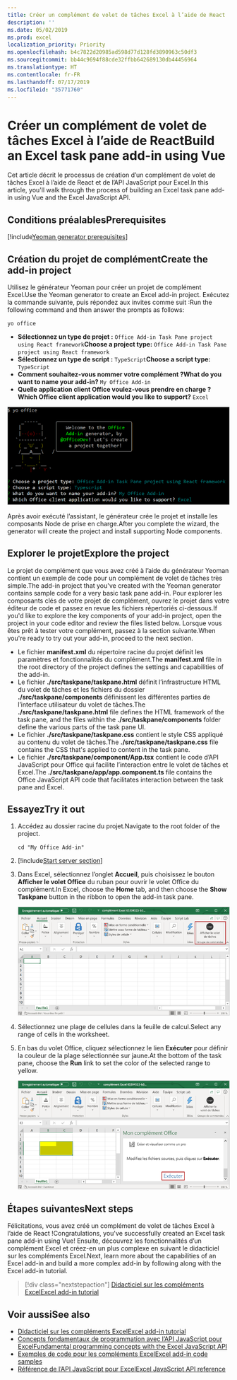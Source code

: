 ```yaml
---
title: Créer un complément de volet de tâches Excel à l’aide de React
description: ''
ms.date: 05/02/2019
ms.prod: excel
localization_priority: Priority
ms.openlocfilehash: b4c7822d20985ad598d77d128fd3890963c50df3
ms.sourcegitcommit: bb44c9694f88cde32ffbb642689130db44456964
ms.translationtype: HT
ms.contentlocale: fr-FR
ms.lasthandoff: 07/17/2019
ms.locfileid: "35771760"
---
```

# <a name="build-an-excel-task-pane-add-in-using-react"></a><span data-ttu-id="f088b-102">Créer un complément de volet de tâches Excel à l’aide de React</span><span class="sxs-lookup"><span data-stu-id="f088b-102">Build an Excel task pane add-in using Vue</span></span>

<span data-ttu-id="f088b-103">Cet article décrit le processus de création d’un complément de volet de tâches Excel à l’aide de React et de l’API JavaScript pour Excel.</span><span class="sxs-lookup"><span data-stu-id="f088b-103">In this article, you'll walk through the process of building an Excel task pane add-in using Vue and the Excel JavaScript API.</span></span>

## <a name="prerequisites"></a><span data-ttu-id="f088b-104">Conditions préalables</span><span class="sxs-lookup"><span data-stu-id="f088b-104">Prerequisites</span></span>

[!include[Yeoman generator prerequisites](../includes/quickstart-yo-prerequisites.md)]

## <a name="create-the-add-in-project"></a><span data-ttu-id="f088b-105">Création du projet de complément</span><span class="sxs-lookup"><span data-stu-id="f088b-105">Create the add-in project</span></span>

<span data-ttu-id="f088b-106">Utilisez le générateur Yeoman pour créer un projet de complément Excel.</span><span class="sxs-lookup"><span data-stu-id="f088b-106">Use the Yeoman generator to create an Excel add-in project.</span></span> <span data-ttu-id="f088b-107">Exécutez la commande suivante, puis répondez aux invites comme suit :</span><span class="sxs-lookup"><span data-stu-id="f088b-107">Run the following command and then answer the prompts as follows:</span></span>

```command&nbsp;line
yo office
```

- <span data-ttu-id="f088b-108">**Sélectionnez un type de projet :** `Office Add-in Task Pane project using React framework`</span><span class="sxs-lookup"><span data-stu-id="f088b-108">**Choose a project type:** `Office Add-in Task Pane project using React framework`</span></span>
- <span data-ttu-id="f088b-109">**Sélectionnez un type de script :** `TypeScript`</span><span class="sxs-lookup"><span data-stu-id="f088b-109">**Choose a script type:** `TypeScript`</span></span>
- <span data-ttu-id="f088b-110">**Comment souhaitez-vous nommer votre complément ?**</span><span class="sxs-lookup"><span data-stu-id="f088b-110">**What do you want to name your add-in?**</span></span> `My Office Add-in`
- <span data-ttu-id="f088b-111">**Quelle application client Office voulez-vous prendre en charge ?**</span><span class="sxs-lookup"><span data-stu-id="f088b-111">**Which Office client application would you like to support?**</span></span> `Excel`

![Générateur Yeoman](../images/yo-office-excel-react-2.png)

<span data-ttu-id="f088b-113">Après avoir exécuté l’assistant, le générateur crée le projet et installe les composants Node de prise en charge.</span><span class="sxs-lookup"><span data-stu-id="f088b-113">After you complete the wizard, the generator will create the project and install supporting Node components.</span></span>

## <a name="explore-the-project"></a><span data-ttu-id="f088b-114">Explorer le projet</span><span class="sxs-lookup"><span data-stu-id="f088b-114">Explore the project</span></span>

<span data-ttu-id="f088b-115">Le projet de complément que vous avez créé à l’aide du générateur Yeoman contient un exemple de code pour un complément de volet de tâches très simple.</span><span class="sxs-lookup"><span data-stu-id="f088b-115">The add-in project that you've created with the Yeoman generator contains sample code for a very basic task pane add-in.</span></span> <span data-ttu-id="f088b-116">Pour explorer les composants clés de votre projet de complément, ouvrez le projet dans votre éditeur de code et passez en revue les fichiers répertoriés ci-dessous.</span><span class="sxs-lookup"><span data-stu-id="f088b-116">If you'd like to explore the key components of your add-in project, open the project in your code editor and review the files listed below.</span></span> <span data-ttu-id="f088b-117">Lorsque vous êtes prêt à tester votre complément, passez à la section suivante.</span><span class="sxs-lookup"><span data-stu-id="f088b-117">When you're ready to try out your add-in, proceed to the next section.</span></span>

- <span data-ttu-id="f088b-118">Le fichier **manifest.xml** du répertoire racine du projet définit les paramètres et fonctionnalités du complément.</span><span class="sxs-lookup"><span data-stu-id="f088b-118">The **manifest.xml** file in the root directory of the project defines the settings and capabilities of the add-in.</span></span>
- <span data-ttu-id="f088b-119">Le fichier **./src/taskpane/taskpane.html** définit l’infrastructure HTML du volet de tâches et les fichiers du dossier **./src/taskpane/components** définissent les différentes parties de l’interface utilisateur du volet de tâches.</span><span class="sxs-lookup"><span data-stu-id="f088b-119">The **./src/taskpane/taskpane.html** file defines the HTML framework of the task pane, and the files within the **./src/taskpane/components** folder define the various parts of the task pane UI.</span></span>
- <span data-ttu-id="f088b-120">Le fichier **./src/taskpane/taskpane.css** contient le style CSS appliqué au contenu du volet de tâches.</span><span class="sxs-lookup"><span data-stu-id="f088b-120">The **./src/taskpane/taskpane.css** file contains the CSS that's applied to content in the task pane.</span></span>
- <span data-ttu-id="f088b-121">Le fichier **./src/taskpane/component/App.tsx** contient le code d’API JavaScript pour Office qui facilite l’interaction entre le volet de tâches et Excel.</span><span class="sxs-lookup"><span data-stu-id="f088b-121">The **./src/taskpane/app/app.component.ts** file contains the Office JavaScript API code that facilitates interaction between the task pane and Excel.</span></span>

## <a name="try-it-out"></a><span data-ttu-id="f088b-122">Essayez</span><span class="sxs-lookup"><span data-stu-id="f088b-122">Try it out</span></span>

1. <span data-ttu-id="f088b-123">Accédez au dossier racine du projet.</span><span class="sxs-lookup"><span data-stu-id="f088b-123">Navigate to the root folder of the project.</span></span>

    ```command&nbsp;line
    cd "My Office Add-in"
    ```

2. [!include[Start server section](../includes/quickstart-yo-start-server-excel.md)] 

3. <span data-ttu-id="f088b-124">Dans Excel, sélectionnez l’onglet **Accueil**, puis choisissez le bouton **Afficher le volet Office** du ruban pour ouvrir le volet Office du complément.</span><span class="sxs-lookup"><span data-stu-id="f088b-124">In Excel, choose the **Home** tab, and then choose the **Show Taskpane** button in the ribbon to open the add-in task pane.</span></span>

    ![Bouton Complément Excel](../images/excel-quickstart-addin-3b.png)

4. <span data-ttu-id="f088b-126">Sélectionnez une plage de cellules dans la feuille de calcul.</span><span class="sxs-lookup"><span data-stu-id="f088b-126">Select any range of cells in the worksheet.</span></span>

5. <span data-ttu-id="f088b-127">En bas du volet Office, cliquez sélectionnez le lien **Exécuter** pour définir la couleur de la plage sélectionnée sur jaune.</span><span class="sxs-lookup"><span data-stu-id="f088b-127">At the bottom of the task pane, choose the **Run** link to set the color of the selected range to yellow.</span></span>

    ![Complément Excel](../images/excel-quickstart-addin-3c.png)

## <a name="next-steps"></a><span data-ttu-id="f088b-129">Étapes suivantes</span><span class="sxs-lookup"><span data-stu-id="f088b-129">Next steps</span></span>

<span data-ttu-id="f088b-130">Félicitations, vous avez créé un complément de volet de tâches Excel à l’aide de React !</span><span class="sxs-lookup"><span data-stu-id="f088b-130">Congratulations, you've successfully created an Excel task pane add-in using Vue!</span></span> <span data-ttu-id="f088b-131">Ensuite, découvrez les fonctionnalités d’un complément Excel et créez-en un plus complexe en suivant le didacticiel sur les compléments Excel.</span><span class="sxs-lookup"><span data-stu-id="f088b-131">Next, learn more about the capabilities of an Excel add-in and build a more complex add-in by following along with the Excel add-in tutorial.</span></span>

> [!div class="nextstepaction"]
> [<span data-ttu-id="f088b-132">Didacticiel sur les compléments Excel</span><span class="sxs-lookup"><span data-stu-id="f088b-132">Excel add-in tutorial</span></span>](../tutorials/excel-tutorial.md)

## <a name="see-also"></a><span data-ttu-id="f088b-133">Voir aussi</span><span class="sxs-lookup"><span data-stu-id="f088b-133">See also</span></span>

* [<span data-ttu-id="f088b-134">Didacticiel sur les compléments Excel</span><span class="sxs-lookup"><span data-stu-id="f088b-134">Excel add-in tutorial</span></span>](../tutorials/excel-tutorial-create-table.md)
* [<span data-ttu-id="f088b-135">Concepts fondamentaux de programmation avec l’API JavaScript pour Excel</span><span class="sxs-lookup"><span data-stu-id="f088b-135">Fundamental programming concepts with the Excel JavaScript API</span></span>](../excel/excel-add-ins-core-concepts.md)
* [<span data-ttu-id="f088b-136">Exemples de code pour les compléments Excel</span><span class="sxs-lookup"><span data-stu-id="f088b-136">Excel add-in code samples</span></span>](https://developer.microsoft.com/office/gallery/?filterBy=Samples,Excel)
* [<span data-ttu-id="f088b-137">Référence de l’API JavaScript pour Excel</span><span class="sxs-lookup"><span data-stu-id="f088b-137">Excel JavaScript API reference</span></span>](/office/dev/add-ins/reference/overview/excel-add-ins-reference-overview)
